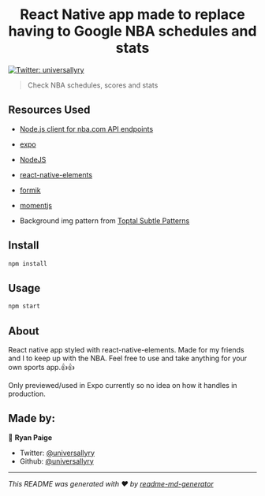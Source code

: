 <h1 align="center">React Native app made to replace having to Google NBA schedules and stats</h1>
<p>
  <a href="https://twitter.com/universallyry" target="_blank">
    <img alt="Twitter: universallyry" src="https://img.shields.io/twitter/follow/universallyry.svg?style=social" />
  </a>
</p>

> Check NBA schedules, scores and stats

## Resources Used

- [Node.js client for nba.com API endpoints](https://github.com/bttmly/nba)

- [expo](https://expo.io/)
- [NodeJS](https://nodejs.org/en/download/)
- [react-native-elements](https://reactnativeelements.com/)
- [formik](https://formik.org/docs/guides/react-native)
- [momentjs](https://momentjs.com/)
- Background img pattern from [Toptal Subtle Patterns](https://www.toptal.com/designers/subtlepatterns/)

## Install

```sh
npm install
```

## Usage

```sh
npm start
```

## About

React native app styled with react-native-elements. Made for my friends and I to keep up with the NBA. Feel free to use and take anything for your own sports app.:thumbsup::thumbsup:

Only previewed/used in Expo currently so no idea on how it handles in production.

## Made by:

👤 **Ryan Paige**

- Twitter: [@universallyry](https://twitter.com/universallyry)
- Github: [@universallyry](https://github.com/universallyry)

---

_This README was generated with ❤️ by [readme-md-generator](https://github.com/kefranabg/readme-md-generator)_
